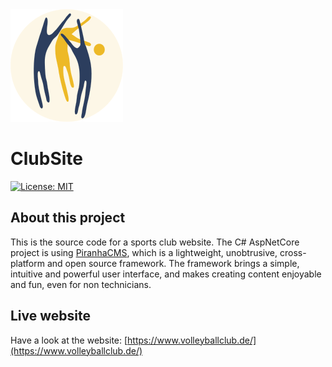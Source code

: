 <img src="https://raw.githubusercontent.com/axuno/ClubSite/main/club-logo.png" alt="" />

# ClubSite

[![License: MIT](https://img.shields.io/badge/License-MIT-brightgreen.svg)](https://github.com/axuno/MailMergeLib/blob/master/License.txt)

## About this project
This is the source code for a sports club website. The C# AspNetCore project is using [PiranhaCMS](https://piranhacms.org/), 
which is a lightweight, unobtrusive, cross-platform and open source framework. The framework brings a simple, intuitive and powerful user interface, 
and makes creating content enjoyable and fun, even for non technicians.

## Live website
Have a look at the website: [https://www.volleyballclub.de/](https://www.volleyballclub.de/)


